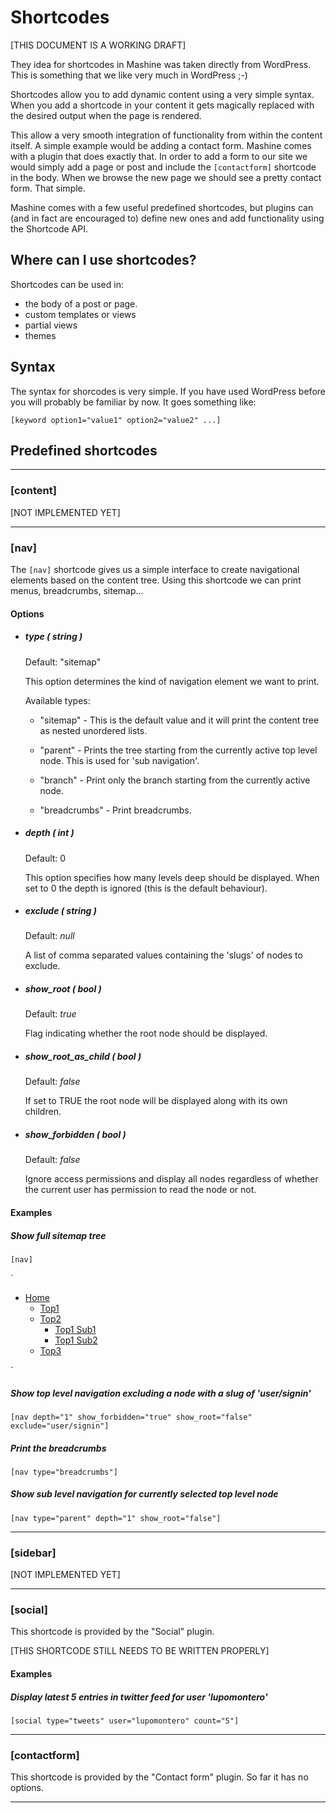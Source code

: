 Shortcodes
===

[THIS DOCUMENT IS A WORKING DRAFT]

They idea for shortcodes in Mashine was taken directly from WordPress. This is
something that we like very much in WordPress ;-)

Shortcodes allow you to add dynamic content using a very simple syntax. When
you add a shortcode in your content it gets magically replaced with the desired
output when the page is rendered.

This allow a very smooth integration of functionality from within the content
itself. A simple example would be adding a contact form. Mashine comes with a
plugin that does exactly that. In order to add a form to our site we would
simply add a page or post and include the `[contactform]` shortcode in the body.
When we browse the new page we should see a pretty contact form. That simple.

Mashine comes with a few useful predefined shortcodes, but plugins can (and in
fact are encouraged to) define new ones and add functionality using the
Shortcode API.

## Where can I use shortcodes?

Shortcodes can be used in:

* the body of a post or page.
* custom templates or views
* partial views
* themes

## Syntax

The syntax for shorcodes is very simple. If you have used WordPress before you
will probably be familiar by now. It goes something like:

`[keyword option1="value1" option2="value2" ...]`

## Predefined shortcodes

* * *

### [content]

[NOT IMPLEMENTED YET]

* * *

### [nav]

The `[nav]` shortcode gives us a simple interface to create navigational
elements based on the content tree. Using this shortcode we can print menus,
breadcrumbs, sitemap...

#### Options

* ##### type ( _string_ )

  Default: "sitemap"

  This option determines the kind of navigation element we want to print.

  Available types:

    * "sitemap" - This is the default value and it will print the content tree as
    nested unordered lists.

    * "parent" - Prints the tree starting from the currently active top level
    node. This is used for 'sub navigation'.

    * "branch" - Print only the branch starting from the currently active node.

    * "breadcrumbs" - Print breadcrumbs.

* ##### depth ( _int_ )

  Default: 0

  This option specifies how many levels deep should be displayed. When set to 0
  the depth is ignored (this is the default behaviour).

* ##### exclude ( _string_ )

  Default: _null_

  A list of comma separated values containing the 'slugs' of nodes to exclude.

* ##### show\_root ( _bool_ )

  Default: _true_

  Flag indicating whether the root node should be displayed.

* ##### show\_root\_as\_child ( _bool_ )

  Default: _false_

  If set to TRUE the root node will be displayed along with its own children.

* ##### show\_forbidden ( _bool_ )

  Default: _false_

  Ignore access permissions and display all nodes regardless of whether the
  current user has permission to read the node or not.

#### Examples

##### Show full sitemap tree

`[nav]`

`<ul>
    <li>
        <a href="http://localhost/" class="parent">Home</a>
        <ul>
            <li>
                <a href="http://localhost/top1" class="active">Top1</a>
            </li>
            <li>
                <a href="http://localhost/top2">Top2</a>
                <ul>
                    <li>
                        <a href="http://localhost/top1/sub1">Top1 Sub1</a>
                    </li>
                    <li>
                        <a href="http://localhost/top1/sub2">Top1 Sub2</a>
                    </li>
                </ul>
            </li>
            <li>
                <a href="http://localhost/top3">Top3</a>
            </li>
        </ul>
    </li>
</ul>`

##### Show top level navigation excluding a node with a slug of 'user/signin'

    [nav depth="1" show_forbidden="true" show_root="false" exclude="user/signin"]

##### Print the breadcrumbs

    [nav type="breadcrumbs"]

##### Show sub level navigation for currently selected top level node

    [nav type="parent" depth="1" show_root="false"]

* * *

### [sidebar]

[NOT IMPLEMENTED YET]

* * *

### [social]

This shortcode is provided by the "Social" plugin.

[THIS SHORTCODE STILL NEEDS TO BE WRITTEN PROPERLY]

#### Examples

##### Display latest 5 entries in twitter feed for user 'lupomontero'

    [social type="tweets" user="lupomontero" count="5"]

* * *

### [contactform]

This shortcode is provided by the "Contact form" plugin. So far it has no options.

* * *
